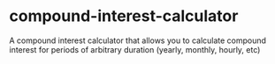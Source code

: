 # compound-interest-calculator
A compound interest calculator that allows you to calculate compound interest for periods of arbitrary duration (yearly, monthly, hourly, etc)
